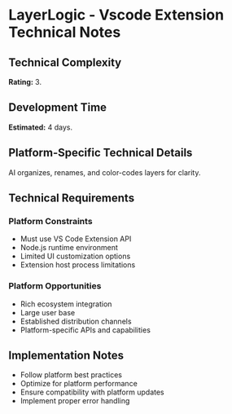 # LayerLogic - Vscode Extension Technical Notes

## Technical Complexity
**Rating:** 3.

## Development Time
**Estimated:** 4 days.

## Platform-Specific Technical Details
AI organizes, renames, and color-codes layers for clarity.

## Technical Requirements

### Platform Constraints
- Must use VS Code Extension API
- Node.js runtime environment
- Limited UI customization options
- Extension host process limitations

### Platform Opportunities
- Rich ecosystem integration
- Large user base
- Established distribution channels
- Platform-specific APIs and capabilities

## Implementation Notes
- Follow platform best practices
- Optimize for platform performance
- Ensure compatibility with platform updates
- Implement proper error handling
